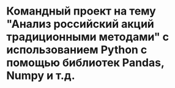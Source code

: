 # Командный проект на тему "Анализ российский акций традиционными методами" с использованием Python с помощью библиотек Pandas, Numpy и т.д.
